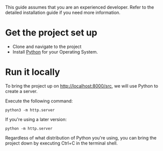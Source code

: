 This guide assumes that you are an experienced developer. Refer to the detailed installation guide if you need more information.  

# Get the project set up
- Clone and navigate to the project
- Install [Python](https://www.python.org/downloads/) for your Operating System.

# Run it locally
To bring the project up on [http://localhost:8000/src](localhost:8000/src), we will use Python to create a server.

Execute the following command: 
```
python3 -m http.server
```

If you're using a later version:
```
python -m http.server
```

Regardless of what distribution of Python you're using, you can bring the project down by executing Ctrl+C in the terminal shell. 


